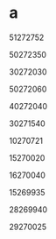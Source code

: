 # a

51272752

50272350

30272030

50272060

40272040

30271540

10270721

15270020

16270040

15269935

28269940

29270025
